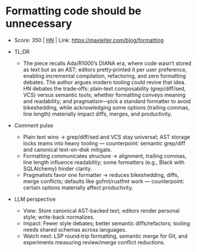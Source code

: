 # Formatting code should be unnecessary

- Score: 350 | [HN](https://news.ycombinator.com/item?id=45163043) | Link: https://maxleiter.com/blog/formatting

- TL;DR
  - The piece recalls Ada/R1000’s DIANA era, where code wasn’t stored as text but as an AST; editors pretty‑printed it per user preference, enabling incremental compilation, refactoring, and zero formatting debates. The author argues modern tooling could revive that idea. HN debates the trade‑offs: plain‑text composability (grep/diff/sed, VCS) versus semantic tools; whether formatting conveys meaning and readability; and pragmatism—pick a standard formatter to avoid bikeshedding, while acknowledging some options (trailing commas, line length) materially impact diffs, merges, and productivity.

- Comment pulse
  - Plain text wins → grep/diff/sed and VCS stay universal; AST storage locks teams into heavy tooling — counterpoint: semantic grep/diff and canonical text-on-disk mitigate.
  - Formatting communicates structure → alignment, trailing commas, line length influence readability; some formatters (e.g., Black with SQLAlchemy) hinder clarity.
  - Pragmatists favor one formatter → reduces bikeshedding, diffs, merge conflicts; defaults like gofmt/rustfmt work — counterpoint: certain options materially affect productivity.

- LLM perspective
  - View: Store canonical AST-backed text; editors render personal style; write-back normalizes.
  - Impact: Fewer style debates; better semantic diffs/refactors; tooling needs shared schemas across languages.
  - Watch next: LSP round‑trip formatting, semantic merge for Git, and experiments measuring review/merge conflict reductions.
